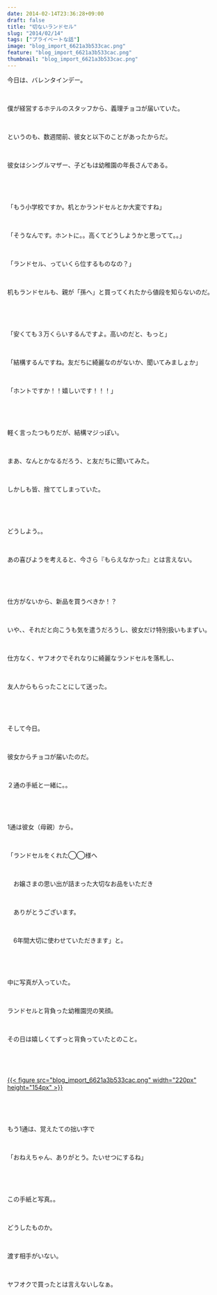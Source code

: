 ```yaml
---
date: 2014-02-14T23:36:28+09:00
draft: false
title: "切ないランドセル"
slug: "2014/02/14"
tags: ["プライベートな話"]
image: "blog_import_6621a3b533cac.png"
feature: "blog_import_6621a3b533cac.png"
thumbnail: "blog_import_6621a3b533cac.png"
---
```

<p>今日は、バレンタインデー。</p><p> </p><p>僕が経営するホテルのスタッフから、義理チョコが届いていた。</p><p> </p><p>というのも、数週間前、彼女と以下のことがあったからだ。</p><p> </p><p>彼女はシングルマザー、子どもは幼稚園の年長さんである。</p><p> </p><p> </p><p>「もう小学校ですか。机とかランドセルとか大変ですね」</p><p> </p><p>「そうなんです。ホントに。。高くてどうしようかと思ってて。。」</p><p> </p><p>「ランドセル、っていくら位するものなの？」</p><p> </p><p>机もランドセルも、親が「孫へ」と買ってくれたから値段を知らないのだ。</p><p> </p><p> </p><p>「安くても３万くらいするんですよ。高いのだと、もっと」</p><p> </p><p>「結構するんですね。友だちに綺麗なのがないか、聞いてみましょか」</p><p> </p><p>「ホントですか！！嬉しいです！！！」</p><p> </p><p> </p><p>軽く言ったつもりだが、結構マジっぽい。</p><p> </p><p>まあ、なんとかなるだろう、と友だちに聞いてみた。</p><p> </p><p>しかしも皆、捨ててしまっていた。</p><p> </p><p> </p><p>どうしよう。。</p><p> </p><p>あの喜びようを考えると、今さら『もらえなかった』とは言えない。</p><p> </p><p> </p><p>仕方がないから、新品を買うべきか！？</p><p> </p><p>いや、、それだと向こうも気を遣うだろうし、彼女だけ特別扱いもまずい。</p><p> </p><p>仕方なく、ヤフオクでそれなりに綺麗なランドセルを落札し、</p><p> </p><p>友人からもらったことにして送った。</p><p> </p><p> </p><p>そして今日。</p><p> </p><p>彼女からチョコが届いたのだ。</p><p> </p><p>２通の手紙と一緒に。。</p><p> </p><p> </p><p>1通は彼女（母親）から。</p><p> </p><p>「ランドセルをくれた◯◯様へ</p><p> </p><p>　お嬢さまの思い出が詰まった大切なお品をいただき</p><p> </p><p>　ありがとうございます。</p><p> </p><p>　6年間大切に使わせていただきます」と。</p><p> </p><p> </p><p>中に写真が入っていた。</p><p> </p><p>ランドセルと背負った幼稚園児の笑顔。</p><p> </p><p>その日は嬉しくてずっと背負っていたとのこと。</p><p> </p><p> </p><p><a href="blog_import_6621a3b533cac.png">{{< figure src="blog_import_6621a3b533cac.png" width="220px" height="154px" >}}</a></p><p> </p><p> </p><p>もう1通は、覚えたての拙い字で</p><p> </p><p>「おねえちゃん、ありがとう。たいせつにするね」</p><p> </p><p> </p><p>この手紙と写真。。</p><p> </p><p>どうしたものか。</p><p> </p><p>渡す相手がいない。</p><p> </p><p>ヤフオクで買ったとは言えないしなぁ。</p><p> </p><p> </p><p> </p>

